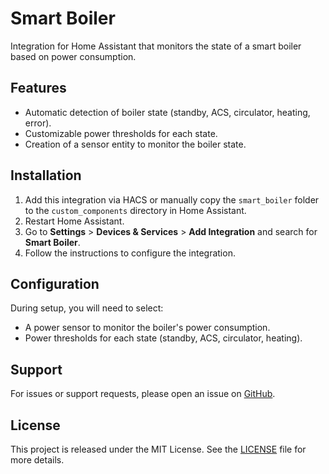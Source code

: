 # Smart Boiler

Integration for Home Assistant that monitors the state of a smart boiler based on power consumption.

## Features
- Automatic detection of boiler state (standby, ACS, circulator, heating, error).
- Customizable power thresholds for each state.
- Creation of a sensor entity to monitor the boiler state.

## Installation
1. Add this integration via HACS or manually copy the `smart_boiler` folder to the `custom_components` directory in Home Assistant.
2. Restart Home Assistant.
3. Go to **Settings** > **Devices & Services** > **Add Integration** and search for **Smart Boiler**.
4. Follow the instructions to configure the integration.

## Configuration
During setup, you will need to select:
- A power sensor to monitor the boiler's power consumption.
- Power thresholds for each state (standby, ACS, circulator, heating).

## Support
For issues or support requests, please open an issue on [GitHub](https://github.com/fralitri/smart_boiler).

## License
This project is released under the MIT License. See the [LICENSE](LICENSE) file for more details.
